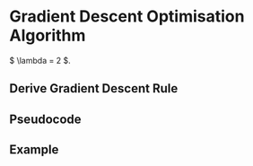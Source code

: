 
# Gradient Descent Optimisation Algorithm

$ \lambda = 2 $.

## Derive Gradient Descent Rule

## Pseudocode

## Example
